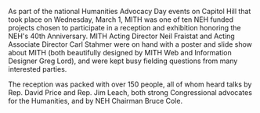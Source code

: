 As part of the national Humanities Advocacy Day events on Capitol Hill that took place on Wednesday, March 1, MITH was one of ten NEH funded projects chosen to participate in a reception and exhibition honoring the NEH's 40th Anniversary. MITH Acting Director Neil Fraistat and Acting Associate Director Carl Stahmer were on hand with a poster and slide show about MITH (both beautifully designed by MITH Web and Information Designer Greg Lord), and were kept busy fielding questions from many interested parties.

The reception was packed with over 150 people, all of whom heard talks by Rep. David Price and Rep. Jim Leach, both strong Congressional advocates for the Humanities, and by NEH Chairman Bruce Cole.